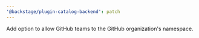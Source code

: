 ```yaml
---
'@backstage/plugin-catalog-backend': patch
---
```


Add option to allow GitHub teams to the GitHub organization's namespace.
